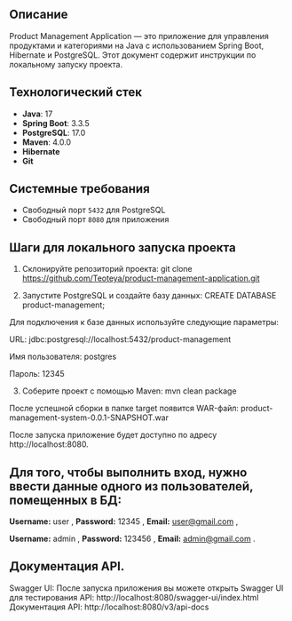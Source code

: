 ## Описание
Product Management Application — это приложение для управления продуктами и категориями на Java с использованием Spring Boot, Hibernate и PostgreSQL. Этот документ содержит инструкции по локальному запуску проекта.

## Технологический стек
- **Java**: 17
- **Spring Boot**: 3.3.5
- **PostgreSQL**: 17.0
- **Maven**: 4.0.0
- **Hibernate**
- **Git**

## Системные требования
- Свободный порт `5432` для PostgreSQL
- Свободный порт `8080` для приложения

## Шаги для локального запуска проекта
1. Склонируйте репозиторий проекта:
git clone https://github.com/Teoteya/product-management-application.git

2. Запустите PostgreSQL и создайте базу данных:
CREATE DATABASE product-management;

Для подключения к базе данных используйте следующие параметры:

URL: jdbc:postgresql://localhost:5432/product-management

Имя пользователя: postgres

Пароль: 12345

3. Соберите проект с помощью Maven:
mvn clean package 

После успешной сборки в папке target появится WAR-файл:
product-management-system-0.0.1-SNAPSHOT.war

После запуска приложение будет доступно по адресу http://localhost:8080.

## Для того, чтобы выполнить вход, нужно ввести данные одного из пользователей, помещенных в БД:

**Username:** user , **Password:** 12345 , **Email:** user@gmail.com ,

**Username:** admin , **Password:** 123456 , **Email:** admin@gmail.com .

## Документация API.
Swagger UI:
После запуска приложения вы можете открыть Swagger UI для тестирования API: 
http://localhost:8080/swagger-ui/index.html
Документация API: http://localhost:8080/v3/api-docs
